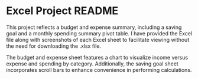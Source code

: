 # Excel Project README

This project reflects a budget and expense summary, including a saving goal and a monthly spending summary pivot table. 
I have provided the Excel file along with screenshots of each Excel sheet to facilitate viewing without the need for downloading the .xlsx file.

The budget and expense sheet features a chart to visualize income versus expense and spending by category.
Additionally, the saving goal sheet incorporates scroll bars to enhance convenience in performing calculations.
